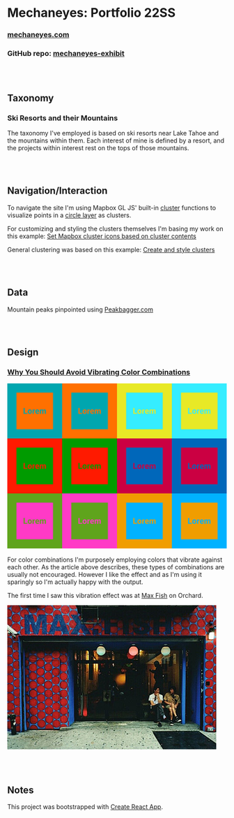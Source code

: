 
# Mechaneyes: Portfolio 22SS

### [mechaneyes.com](http://mechaneyes.com/)

### GitHub repo: [mechaneyes-exhibit](https://github.com/rayweitzenberg/mechaneyes-exhibit)



<br />
<br />

## Taxonomy

  

### Ski Resorts and their Mountains

  

  

The taxonomy I've employed is based on ski resorts near Lake Tahoe and the mountains within them. Each interest of mine is defined by a resort, and the projects within interest rest on the tops of those mountains.

  
<br />
<br />
  

## Navigation/Interaction

  

  

To navigate the site I'm using Mapbox GL JS' built-in [cluster](https://docs.mapbox.com/mapbox-gl-js/style-spec/sources/#geojson-cluster) functions to visualize points in a [circle layer](https://docs.mapbox.com/mapbox-gl-js/style-spec/layers/#circle) as clusters.

  

  

For customizing and styling the clusters themselves I'm basing my work on this example: [Set Mapbox cluster icons based on cluster contents](https://medium.com/@droushi/mapbox-cluster-icons-based-on-cluster-content-d462a5a3ad5c)

  

  

General clustering was based on this example: [Create and style clusters](https://docs.mapbox.com/mapbox-gl-js/example/cluster/)

  
<br />
<br />
  

## Data

Mountain peaks pinpointed using [Peakbagger.com](https://www.peakbagger.com/Default.aspx)


  
<br />
<br />
  

## Design

  

  

### [Why You Should Avoid Vibrating Color Combinations](https://webdesign.tutsplus.com/articles/why-you-should-avoid-vibrating-color-combinations--cms-25621)

  

  

![legibility](legibility.svg)

  

  

For color combinations I'm purposely employing colors that vibrate against each other. As the article above describes, these types of combinations are usually not encouraged. However I like the effect and as I'm using it sparingly so I'm actually happy with the output.

  

  

The first time I saw this vibration effect was at [Max Fish](https://maxfishbar.com/) on Orchard.

  

  

![max fish](max-fish.jpg)

  

<br />
<br />

## Notes

  

This project was bootstrapped with [Create React App](https://github.com/facebook/create-react-app).
